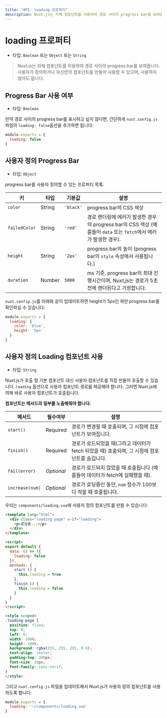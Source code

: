 ```yaml
---
title: "API: loading 프로퍼티"
description: Nuxt.js는 자체 컴포넌트를 이용하여 경로 사이의 progress bar를 보여줍니다. 사용자가 정의하거나 자신만의 컴포넌트를 만들어 사용할 수 있으며, 사용하지 않아도 됩니다.
---
```


# loading 프로퍼티

- 타입: `Boolean` 또는 `Object` 또는 `String`

> Nuxt.js는 자체 컴포넌트를 이용하여 경로 사이의 progress bar를 보여줍니다. 사용자가 정의하거나 자신만의 컴포넌트를 만들어 사용할 수 있으며, 사용하지 않아도 됩니다.

## Progress Bar 사용 여부

- 타입: `Boolean`

만약 경로 사이의 progress bar를 표시하고 싶지 않다면, 간단하게 `nuxt.config.js` 파일의 `loading: false`옵션을 추가하면 됩니다:

```js
module.exports = {
  loading: false
}
```

## 사용자 정의 Progress Bar

- 타입: `Object`

progress bar를 사용자 정의할 수 있는 프로퍼티 목록.

| 키 | 타입 | 기본값 | 설명 |
|-----|------|---------|-------------|
| `color` | String | `'black'` | progress bar의 CSS 색상 |
| `failedColor` | String | `'red'` | 경로 랜더링에 에러가 발생한 경우의 progress bar의 CSS 색상 (예를들어 `data` 또는 `fetch`에서 에러가 발생한 경우). |
| `height` | String | `'2px'` | progress bar의 높이 (progress bar의 `style` 속성에서 사용됩니다.) |
| `duration` | Number | `5000` | ms 기준, progress bar의 최대 진행시간이며, Nuxt,js는 경로가 5초 전에 랜더된다고 가정합니다. |

`nuxt.config.js`를 아래와 같이 업데이트하면 height가 5px인 파란 progress bar를 확인하실 수 있습니다:

```js
module.exports = {
  loading: {
    color: 'blue',
    height: '5px'
  }
}
```

## 사용자 정의 Loading 컴포넌트 사용

- 타입: `String`

Nuxt.js가 호출 할 기본 컴포넌트 대신 사용자 컴포넌트를 직접 만들어 호출할 수 있습니다. `loading` 옵션으로 사용자 컴포넌트 경로를 제공해야 합니다. 그러면 Nuxt.js에 의해 바로 사용자 컴포넌트가 호출됩니다.

**컴포넌트는 메서드의 일부를 노출해줘야 합니다:**

| 메서드 | 필수여부 | 설명 |
|--------|----------|-------------|
| `start()` | Required | 경로가 변경될 때 호출되며, 그 시점에 컴포넌트가 보여집니다. |
| `finish()` | Required | 경로가 로드되었을 때(그리고 데이터가 fetch 되었을 때) 호출되며, 그 시점에 컴포넌트를 숨깁니다. |
| `fail(error)` | *Optional* | 경로가 로드되지 않았을 때 호출됩니다 (예를들어 데이터가 fetch에 실패했을 때). |
| `increase(num)` | *Optional* | 경로가 로딩중인 동안, `num` 정수가 100보다 작을 때 호출됩니다. |

우리는 `components/loading.vue`에 사용자 정의 컴포넌트를 만들 수 있습니다:
```html
<template lang="html">
  <div class="loading-page" v-if="loading">
    <p>로딩중...</p>
  </div>
</template>

<script>
export default {
  data: () => ({
    loading: false
  }),
  methods: {
    start () {
      this.loading = true
    },
    finish () {
      this.loading = false
    }
  }
}
</script>

<style scoped>
.loading-page {
  position: fixed;
  top: 0;
  left: 0;
  width: 100%;
  height: 100%;
  background: rgba(255, 255, 255, 0.8);
  text-align: center;
  padding-top: 200px;
  font-size: 30px;
  font-family: sans-serif;
}
</style>
```

그리고 `nuxt.config.js` 파일을 업데이트해서 Nuxt.js가 사용자 정의 컴포넌트를 사용하도록 합니다:

```js
module.exports = {
  loading: '~/components/loading.vue'
}
```
